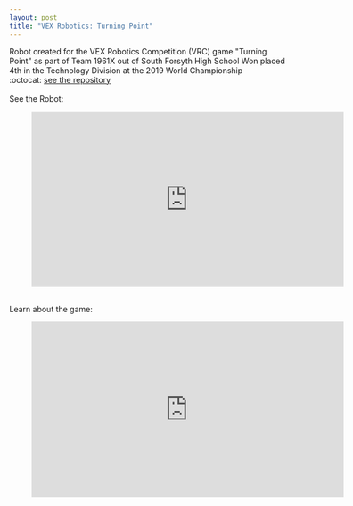 ```yaml
---
layout: post
title: "VEX Robotics: Turning Point"
---
```

Robot created for the VEX Robotics Competition (VRC) game "Turning Point" as part of Team 1961X out of South Forsyth High School
Won placed 4th in the Technology Division at the 2019 World Championship  
:octocat: [see the repository](https://github.com/Sumguy31/TowerTakeover_1961X_V3)  
<br>
See the Robot:
<figure class="video_container">
<iframe width="560" height="315" src="https://www.youtube.com/embed/ZwikVgYAZmU" frameborder="0" allow="accelerometer; autoplay; clipboard-write; encrypted-media; gyroscope; picture-in-picture" allowfullscreen></iframe>
</figure>
<!--more-->
<br>
Learn about the game:
<figure class="video_container">
<iframe width="560" height="315" src="https://www.youtube.com/embed/CDDGBcs0TFM" frameborder="0" allow="accelerometer; autoplay; clipboard-write; encrypted-media; gyroscope; picture-in-picture" allowfullscreen></iframe>
</figure>
